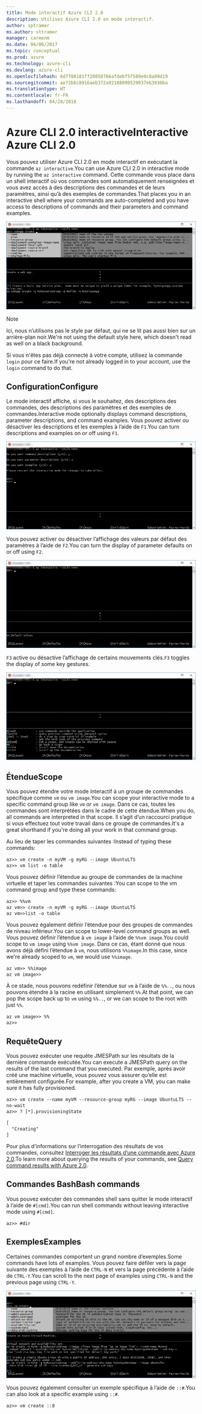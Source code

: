 ```yaml
---
title: Mode interactif Azure CLI 2.0
description: Utilisez Azure CLI 2.0 en mode interactif.
author: sptramer
ms.author: sttramer
manager: carmonm
ms.date: 04/06/2017
ms.topic: conceptual
ms.prod: azure
ms.technology: azure-cli
ms.devlang: azure-cli
ms.openlocfilehash: 6d7f88101ff20058766afdebf5f589e9c8a89d19
ms.sourcegitcommit: ae72b6c8916aeb372a92188090529037e63930ba
ms.translationtype: HT
ms.contentlocale: fr-FR
ms.lasthandoff: 04/28/2018
---
```

# <a name="interactive-azure-cli-20"></a><span data-ttu-id="a6d33-103">Azure CLI 2.0 interactive</span><span class="sxs-lookup"><span data-stu-id="a6d33-103">Interactive Azure CLI 2.0</span></span>

<span data-ttu-id="a6d33-104">Vous pouvez utiliser Azure CLI 2.0 en mode interactif en exécutant la commande `az interactive`.</span><span class="sxs-lookup"><span data-stu-id="a6d33-104">You can use Azure CLI 2.0 in interactive mode by running the `az interactive` command.</span></span>
<span data-ttu-id="a6d33-105">Cette commande vous place dans un shell interactif où vos commandes sont automatiquement renseignées et vous avez accès à des descriptions des commandes et de leurs paramètres, ainsi qu’à des exemples de commandes.</span><span class="sxs-lookup"><span data-stu-id="a6d33-105">That places you in an interactive shell where your commands are auto-completed and you have access to descriptions of commands and their parameters and command examples.</span></span>

![mode interactif](./media/interactive-azure-cli/webapp-create.png)

> [!NOTE]
> <span data-ttu-id="a6d33-107">Ici, nous n’utilisons pas le style par défaut, qui ne se lit pas aussi bien sur un arrière-plan noir.</span><span class="sxs-lookup"><span data-stu-id="a6d33-107">We're not using the default style here, which doesn't read as well on a black background.</span></span>

<span data-ttu-id="a6d33-108">Si vous n'êtes pas déjà connecté à votre compte, utilisez la commande `login` pour ce faire.</span><span class="sxs-lookup"><span data-stu-id="a6d33-108">If you're not already logged in to your account, use the `login` command to do that.</span></span>

## <a name="configure"></a><span data-ttu-id="a6d33-109">Configuration</span><span class="sxs-lookup"><span data-stu-id="a6d33-109">Configure</span></span>

<span data-ttu-id="a6d33-110">Le mode interactif affiche, si vous le souhaitez, des descriptions des commandes, des descriptions des paramètres et des exemples de commandes.</span><span class="sxs-lookup"><span data-stu-id="a6d33-110">Interactive mode optionally displays command descriptions, parameter descriptions, and command examples.</span></span>
<span data-ttu-id="a6d33-111">Vous pouvez activer ou désactiver les descriptions et les exemples à l’aide de `F1`.</span><span class="sxs-lookup"><span data-stu-id="a6d33-111">You can turn descriptions and examples on or off using `F1`.</span></span>

![descriptions et exemples](./media/interactive-azure-cli/descriptions-and-examples.png)

<span data-ttu-id="a6d33-113">Vous pouvez activer ou désactiver l’affichage des valeurs par défaut des paramètres à l’aide de `F2`.</span><span class="sxs-lookup"><span data-stu-id="a6d33-113">You can turn the display of parameter defaults on or off using `F2`.</span></span>

![valeurs par défaut](./media/interactive-azure-cli/defaults.png)

<span data-ttu-id="a6d33-115">`F3` active ou désactive l’affichage de certains mouvements clés.</span><span class="sxs-lookup"><span data-stu-id="a6d33-115">`F3` toggles the display of some key gestures.</span></span>

![mouvements](./media/interactive-azure-cli/gestures.png)

## <a name="scope"></a><span data-ttu-id="a6d33-117">Étendue</span><span class="sxs-lookup"><span data-stu-id="a6d33-117">Scope</span></span>

<span data-ttu-id="a6d33-118">Vous pouvez étendre votre mode interactif à un groupe de commandes spécifique comme `vm` ou `vm image`.</span><span class="sxs-lookup"><span data-stu-id="a6d33-118">You can scope your interactive mode to a specific command group like `vm` or `vm image`.</span></span>
<span data-ttu-id="a6d33-119">Dans ce cas, toutes les commandes sont interprétées dans le cadre de cette étendue.</span><span class="sxs-lookup"><span data-stu-id="a6d33-119">When you do, all commands are interpreted in that scope.</span></span>
<span data-ttu-id="a6d33-120">Il s’agit d’un raccourci pratique si vous effectuez tout votre travail dans ce groupe de commandes.</span><span class="sxs-lookup"><span data-stu-id="a6d33-120">It's a great shorthand if you're doing all your work in that command group.</span></span>

<span data-ttu-id="a6d33-121">Au lieu de taper les commandes suivantes :</span><span class="sxs-lookup"><span data-stu-id="a6d33-121">Instead of typing these commands:</span></span>

```azurecli
az>> vm create -n myVM -g myRG --image UbuntuLTS
az>> vm list -o table
```

<span data-ttu-id="a6d33-122">Vous pouvez définir l’étendue au groupe de commandes de la machine virtuelle et taper les commandes suivantes :</span><span class="sxs-lookup"><span data-stu-id="a6d33-122">You can scope to the vm command group and type these commands:</span></span>

```azurecli
az>> %%vm
az vm>> create -n myVM -g myRG --image UbuntuLTS
az vm>>list -o table
```

<span data-ttu-id="a6d33-123">Vous pouvez également définir l’étendue pour des groupes de commandes de niveau inférieur.</span><span class="sxs-lookup"><span data-stu-id="a6d33-123">You can scope to lower-level command groups as well.</span></span>
<span data-ttu-id="a6d33-124">Vous pouvez définir l’étendue à `vm image` à l’aide de `%%vm image`.</span><span class="sxs-lookup"><span data-stu-id="a6d33-124">You could scope to `vm image` using `%%vm image`.</span></span>
<span data-ttu-id="a6d33-125">Dans ce cas, étant donné que nous avons déjà défini l’étendue à `vm`, nous utilisons `%%image`.</span><span class="sxs-lookup"><span data-stu-id="a6d33-125">In this case, since we're already scoped to `vm`, we would use `%%image`.</span></span>

```azurecli
az vm>> %%image
az vm image>>
```

<span data-ttu-id="a6d33-126">À ce stade, nous pouvons redéfinir l’étendue sur `vm` à l’aide de `%%..`, ou nous pouvons étendre à la racine en utilisant simplement `%%`.</span><span class="sxs-lookup"><span data-stu-id="a6d33-126">At that point, we can pop the scope back up to `vm` using `%%..`, or we can scope to the root with just `%%`.</span></span>

```azurecli
az vm image>> %%
az>>
```

## <a name="query"></a><span data-ttu-id="a6d33-127">Requête</span><span class="sxs-lookup"><span data-stu-id="a6d33-127">Query</span></span>

<span data-ttu-id="a6d33-128">Vous pouvez exécuter une requête JMESPath sur les résultats de la dernière commande exécutée.</span><span class="sxs-lookup"><span data-stu-id="a6d33-128">You can execute a JMESPath query on the results of the last command that you executed.</span></span>
<span data-ttu-id="a6d33-129">Par exemple, après avoir créé une machine virtuelle, vous pouvez vous assurer qu’elle est entièrement configurée.</span><span class="sxs-lookup"><span data-stu-id="a6d33-129">For example, after you create a VM, you can make sure it has fully provisioned.</span></span>

```azurecli
az>> vm create --name myVM --resource-group myRG --image UbuntuLTS --no-wait
az>> ? [*].provisioningState
```

```
[
  "Creating"
]
```

<span data-ttu-id="a6d33-130">Pour plus d’informations sur l’interrogation des résultats de vos commandes, consultez [Interroger les résultats d’une commande avec Azure 2.0](query-azure-cli.md).</span><span class="sxs-lookup"><span data-stu-id="a6d33-130">To learn more about querying the results of your commands, see [Query command results with Azure 2.0](query-azure-cli.md).</span></span>

## <a name="bash-commands"></a><span data-ttu-id="a6d33-131">Commandes Bash</span><span class="sxs-lookup"><span data-stu-id="a6d33-131">Bash commands</span></span>

<span data-ttu-id="a6d33-132">Vous pouvez exécuter des commandes shell sans quitter le mode interactif à l’aide de `#[cmd]`.</span><span class="sxs-lookup"><span data-stu-id="a6d33-132">You can run shell commands without leaving interactive mode using `#[cmd]`.</span></span>

```azurecli
az>> #dir
```

## <a name="examples"></a><span data-ttu-id="a6d33-133">Exemples</span><span class="sxs-lookup"><span data-stu-id="a6d33-133">Examples</span></span>

<span data-ttu-id="a6d33-134">Certaines commandes comportent un grand nombre d’exemples.</span><span class="sxs-lookup"><span data-stu-id="a6d33-134">Some commands have lots of examples.</span></span>
<span data-ttu-id="a6d33-135">Vous pouvez faire défiler vers la page suivante des exemples à l’aide de `CTRL-N` et vers la page précédente à l’aide de `CTRL-Y`.</span><span class="sxs-lookup"><span data-stu-id="a6d33-135">You can scroll to the next page of examples using `CTRL-N` and the previous page using `CTRL-Y`.</span></span>

![exemples](./media/interactive-azure-cli/examples.png)

<span data-ttu-id="a6d33-137">Vous pouvez également consulter un exemple spécifique à l’aide de `::#`.</span><span class="sxs-lookup"><span data-stu-id="a6d33-137">You can also look at a specific example using `::#`.</span></span>

```azurecli
az>> vm create ::8
```
